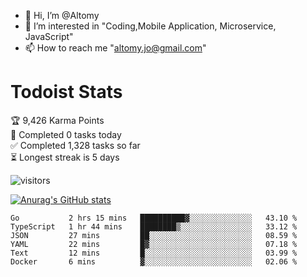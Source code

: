 - 👋 Hi, I’m @Altomy
- 👀 I’m interested in "Coding,Mobile Application, Microservice, JavaScript"
- 📫 How to reach me "altomy.jo@gmail.com"

# Todoist Stats

<!-- TODO-IST:START -->
🏆  9,426 Karma Points           
🌸  Completed 0 tasks today           
✅  Completed 1,328 tasks so far           
⏳  Longest streak is 5 days
<!-- TODO-IST:END -->



![visitors](https://visitor-badge.glitch.me/badge?page_id=Altomy&left_color=green&right_color=red)

[![Anurag's GitHub stats](https://github-readme-stats.vercel.app/api?username=Altomy&count_private=true)](https://github.com/anuraghazra/github-readme-stats)



<!--START_SECTION:waka-->

```text
Go           2 hrs 15 mins   ██████████▓░░░░░░░░░░░░░░   43.10 %
TypeScript   1 hr 44 mins    ████████▒░░░░░░░░░░░░░░░░   33.12 %
JSON         27 mins         ██░░░░░░░░░░░░░░░░░░░░░░░   08.59 %
YAML         22 mins         █▓░░░░░░░░░░░░░░░░░░░░░░░   07.18 %
Text         12 mins         █░░░░░░░░░░░░░░░░░░░░░░░░   03.99 %
Docker       6 mins          ▓░░░░░░░░░░░░░░░░░░░░░░░░   02.06 %
```

<!--END_SECTION:waka-->
